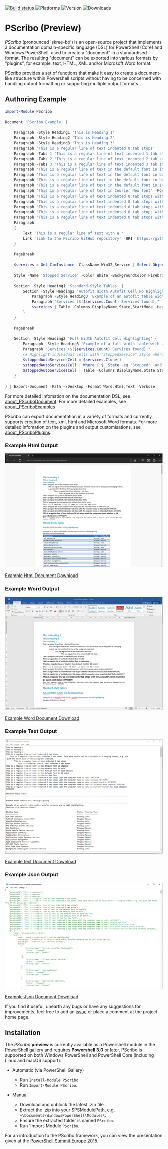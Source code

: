 [![Build status](https://ci.appveyor.com/api/projects/status/wxh7sa8llmgosdhe?svg=true)](https://ci.appveyor.com/project/iainbrighton/pscribo)
![Platforms](https://img.shields.io/powershellgallery/p/PScribo.svg)
![Version](https://img.shields.io/powershellgallery/v/PScribo.svg)
![Downloads](https://img.shields.io/powershellgallery/dt/PScribo.svg)

# PScribo (Preview) #

_PScribo_ (pronounced 'skree-bo') is an open-source project that implements a documentation domain-specific language
(DSL) for PowerShell (Core) and Windows PowerShell, used to create a "document" in a standardised format. The resulting "document" can be
exported into various formats by "plugins", for example, text, HTML, XML and/or Microsoft Word format.

PScribo provides a set of functions that make it easy to create a document-like structure within Powershell scripts
without having to be concerned with handling output formatting or supporting multiple output formats.

## Authoring Example ##

```powershell
Import-Module PScribo

Document 'PScribo Example' {

    Paragraph -Style Heading1 'This is Heading 1'
    Paragraph -Style Heading2 'This is Heading 2'
    Paragraph -Style Heading3 'This is Heading 3'
    Paragraph 'This is a regular line of text indented 0 tab stops'
    Paragraph -Tabs 1 'This is a regular line of text indented 1 tab stops. This text should not be displayed as a hanging indent, e.g. not just the first line of the paragraph indented.'
    Paragraph -Tabs 2 'This is a regular line of text indented 2 tab stops'
    Paragraph -Tabs 3 'This is a regular line of text indented 3 tab stops'
    Paragraph 'This is a regular line of text in the default font in italics' -Italic
    Paragraph 'This is a regular line of text in the default font in bold' -Bold
    Paragraph 'This is a regular line of text in the default font in bold italics' -Bold -Italic
    Paragraph 'This is a regular line of text in the default font in 14 point' -Size 14
    Paragraph 'This is a regular line of text in Courier New font' -Font 'Courier New'
    Paragraph "This is a regular line of text indented 0 tab stops with the computer name as data: $env:COMPUTERNAME"
    Paragraph "This is a regular line of text indented 0 tab stops with the computer name as data in bold: $env:COMPUTERNAME" -Bold
    Paragraph "This is a regular line of text indented 0 tab stops with the computer name as data in bold italics: $env:COMPUTERNAME" -Bold -Italic
    Paragraph "This is a regular line of text indented 0 tab stops with the computer name as data in 14 point bold italics: $env:COMPUTERNAME" -Bold -Italic -Size 14
    Paragraph "This is a regular line of text indented 0 tab stops with the computer name as data in 8 point Courier New bold italics: $env:COMPUTERNAME" -Bold -Italic -Size 8 -Font 'Courier New'
    Paragraph 
    {
        Text 'This is a regular line of text with a '
        Link 'link to the PScribo GitHub repository' -URI 'https://github.com/iainbrighton/PScribo'
    }

    PageBreak

    $services = Get-CimInstance -ClassName Win32_Service | Select-Object -Property DisplayName, State, StartMode | Sort-Object -Property DisplayName

    Style -Name 'Stopped Service' -Color White -BackgroundColor Firebrick -Bold

    Section -Style Heading1 'Standard-Style Tables' {
        Section -Style Heading2 'Autofit Width Autofit Cell No Highlighting' {
            Paragraph -Style Heading3 'Example of an autofit table width, autofit contents and no cell highlighting.'
            Paragraph "Services ($($services.Count) Services found):"
            $services | Table -Columns DisplayName,State,StartMode -Headers 'Display Name','Status','Startup Type' -Width 0
        }
    }

    PageBreak

    Section -Style Heading2 'Full Width Autofit Cell Highlighting' {
        Paragraph -Style Heading3 'Example of a full width table with autofit columns and individual cell highlighting.'
        Paragraph "Services ($($services.Count) Services found):"
        <# Highlight individual cells with "StoppedService" style where state = stopped and startup = auto #>
        $stoppedAutoServicesCell = $services.Clone()
        $stoppedAutoServicesCell | Where { $_.State -eq 'Stopped' -and $_.StartMode -eq 'Auto'} | Set-Style -Property State -Style StoppedService
        $stoppedAutoServicesCell | Table -Columns DisplayName,State,StartMode -Headers 'Display Name','Status','Startup Type' -Tabs 1
    }

} | Export-Document -Path ~\Desktop -Format Word,Html,Text -Verbose
```

For more detailed infomation on the documentation DSL, see
[about_PScriboDocument](https://raw.githubusercontent.com/iainbrighton/PScribo/dev/en-US/about_PScriboDocument.help.txt). For more detailed examples, see
[about_PScriboExamples](https://raw.githubusercontent.com/iainbrighton/PScribo/dev/en-US/about_PScriboExamples.help.txt)


PScribo can export documentation in a variety of formats and currently supports creation of text, xml, html and Microsoft Word formats. For more detailed infomation on the plugins and output customisations, see
[about_PScriboPlugins](https://raw.githubusercontent.com/iainbrighton/PScribo/dev/en-US/about_PScriboPlugins.help.txt).

### Example Html Output ###

![](./ExampleHtmlOutput.png)

[Example Html Document Download](https://raw.githubusercontent.com/iainbrighton/PScribo/dev/PScriboExample.html)

### Example Word Output ###

![](./ExampleWordOutput.png)

[Example Word Document Download](https://raw.githubusercontent.com/iainbrighton/PScribo/dev/PScriboExample.docx)

### Example Text Output ###

![](./ExampleTextOutput.png)

[Example text Document Download](https://raw.githubusercontent.com/iainbrighton/PScribo/dev/PScriboExample.txt)

### Example Json Output ###

![](./ExampleJsonOutput.png)

[Example Json Document Download](https://raw.githubusercontent.com/iainbrighton/PScribo/dev/PScriboExample.json)

If you find it useful, unearth any bugs or have any suggestions for improvements,
feel free to add an [issue](https://github.com/iainbrighton/PScribo/issues) or
place a comment at the project home page.

## Installation ##

The _PScribo_ __preview__ is currently available as a Powershell module in the
[PowerShell gallery](https://www.powershellgallery.com/items?q=pscribo) and requires __Powershell 3.0__ or later. PScribo is supported on both Windows PowerShell and PowerShell Core (including Linux and macOS support).

* Automatic (via PowerShell Gallery)

  * Run `Install-Module PScribo`.
  * Run `Import-Module PScribo`.
* Manual

  * Download and unblock the latest .zip file.
  * Extract the .zip into your $PSModulePath, e.g. `~\Documents\WindowsPowerShell\Modules\`.
  * Ensure the extracted folder is named `PScribo`.
  * Run 'Import-Module `PScribo`.

For an introduction to the PScribo framework, you can view the presentation given at the
[PowerShell Summit Europe 2015](https://www.youtube.com/watch?v=pNIC70bjBZE).
